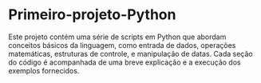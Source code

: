 # Primeiro-projeto-Python
Este projeto contém uma série de scripts em Python que abordam conceitos básicos da linguagem, como entrada de dados, operações matemáticas, estruturas de controle, e manipulação de datas. Cada seção do código é acompanhada de uma breve explicação e a execução dos exemplos fornecidos.
